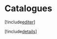 # Catalogues

[!include[editer](catalogues.editer.autogen.md)]

[!include[details](catalogues.details.autogen.md)]


